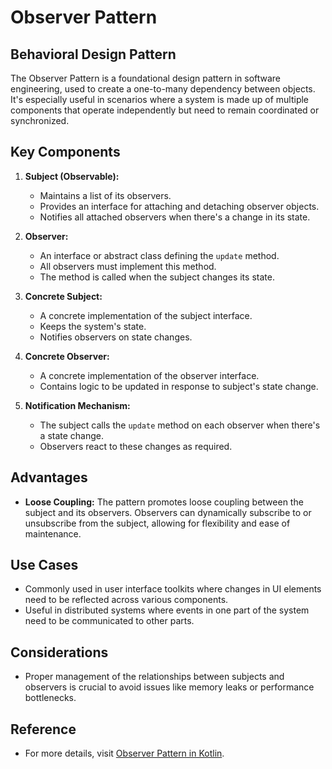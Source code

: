 # Observer Pattern
## Behavioral Design Pattern

The Observer Pattern is a foundational design pattern in software engineering, used to create a one-to-many dependency between objects. It's especially useful in scenarios where a system is made up of multiple components that operate independently but need to remain coordinated or synchronized.

## Key Components

1. **Subject (Observable):**
    - Maintains a list of its observers.
    - Provides an interface for attaching and detaching observer objects.
    - Notifies all attached observers when there's a change in its state.

2. **Observer:**
    - An interface or abstract class defining the `update` method.
    - All observers must implement this method.
    - The method is called when the subject changes its state.

3. **Concrete Subject:**
    - A concrete implementation of the subject interface.
    - Keeps the system's state.
    - Notifies observers on state changes.

4. **Concrete Observer:**
    - A concrete implementation of the observer interface.
    - Contains logic to be updated in response to subject's state change.

5. **Notification Mechanism:**
    - The subject calls the `update` method on each observer when there's a state change.
    - Observers react to these changes as required.

## Advantages

- **Loose Coupling:** The pattern promotes loose coupling between the subject and its observers. Observers can dynamically subscribe to or unsubscribe from the subject, allowing for flexibility and ease of maintenance.

## Use Cases

- Commonly used in user interface toolkits where changes in UI elements need to be reflected across various components.
- Useful in distributed systems where events in one part of the system need to be communicated to other parts.

## Considerations

- Proper management of the relationships between subjects and observers is crucial to avoid issues like memory leaks or performance bottlenecks.

## Reference

- For more details, visit [Observer Pattern in Kotlin](https://in-kotlin.com/design-patterns/observer/).